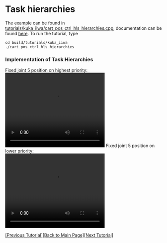 # Task hierarchies

The example can be found in [tutorials/kuka_iiwa/cart_pos_ctrl_hls_hierarchies.cpp](https://github.com/ARC-OPT/wbc/blob/master/tutorials/kuka_iiwa/cart_pos_ctrl_hls_hierarchies.cpp), documentation can be found [here](https://arc-opt.github.io/wbc/cart__pos__ctrl__hls__hierarchies_8cpp.html). To run the tutorial, type
```
cd build/tutorials/kuka_iiwa
./cart_pos_ctrl_hls_hierarchies
```

### Implementation of Task Hierarchies

Fixed joint 5 position on highest priority:<br>
<video width="320" height="240" controls>
   <source type="video/mp4"  src="https://raw.githubusercontent.com/ARC-OPT/ARC-OPT/master/videos/task_hierarchies_1.mp4"/>
</video>
Fixed joint 5 position on lower priority:<br>
<video width="320" height="240" controls>
   <source type="video/mp4"  src="https://raw.githubusercontent.com/ARC-OPT/ARC-OPT/master/videos/task_hierarchies_2.mp4"/>
</video>

[[Previous Tutorial]](https://arc-opt.github.io/Documentation/tutorials/vel_adapt_task_weights.html)[[Back to Main Page]](https://arc-opt.github.io/Documentation)[[Next Tutorial]](https://arc-opt.github.io/Documentation/tutorials/vel_floating_base_robots.html)



